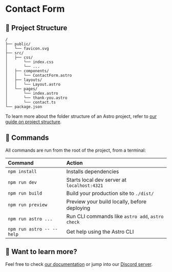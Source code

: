 # Contact Form

## 🚀 Project Structure

```text
/
├── public/
│   └── favicon.svg
├── src/
│   ├── css/
│       └── index.css
│       └── ...
│   ├── components/
│   │   └── ContactForm.astro
│   ├── layouts/
│   │   └── Layout.astro
│   └── pages/
│       └── index.astro
│       └── thank-you.astro
│       └── contact.ts
└── package.json
```

To learn more about the folder structure of an Astro project, refer to [our guide on project structure](https://docs.astro.build/en/basics/project-structure/).

## 🧞 Commands

All commands are run from the root of the project, from a terminal:

| Command                   | Action                                           |
| :------------------------ | :----------------------------------------------- |
| `npm install`             | Installs dependencies                            |
| `npm run dev`             | Starts local dev server at `localhost:4321`      |
| `npm run build`           | Build your production site to `./dist/`          |
| `npm run preview`         | Preview your build locally, before deploying     |
| `npm run astro ...`       | Run CLI commands like `astro add`, `astro check` |
| `npm run astro -- --help` | Get help using the Astro CLI                     |

## 👀 Want to learn more?

Feel free to check [our documentation](https://docs.astro.build) or jump into our [Discord server](https://astro.build/chat).
